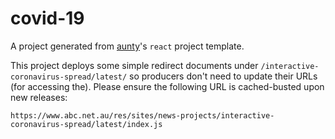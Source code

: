 # covid-19

A project generated from [aunty](https://github.com/abcnews/aunty)'s `react` project template.

This project deploys some simple redirect documents under `/interactive-coronavirus-spread/latest/` so producers don't need to update their URLs (for accessing the). Please ensure the following URL is cached-busted upon new releases:

```
https://www.abc.net.au/res/sites/news-projects/interactive-coronavirus-spread/latest/index.js
```
